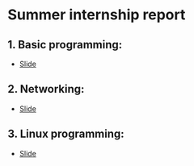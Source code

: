 # **Summer internship report**

## **1. Basic programming:** 
- [Slide](https://docs.google.com/presentation/d/1GXl285C60MZizMakCGqpBVaKXURHNQLN6qoWRltKcHs/edit?fbclid=IwAR0duaDOdB_KeQPJAeHe2SQQuBK3da7OSb-stq7o0_Tcb7qlWf-ssDa7Kk8#slide=id.g24f32e58fee_0_0)

## **2. Networking:** 
- [Slide](https://docs.google.com/presentation/d/1Awwd7S92md-fzYk3jZtUgSUKlubL9vM96akRXKjlElU/edit#slide=id.g22ee6adc2b4_1_43)

## **3. Linux programming:** 
- [Slide](https://docs.google.com/presentation/d/18TKX5zWmPEvUIL_ozUhw9bFukGIIbf0kEyR_HJC1V8A/edit#slide=id.g25dd3d6b1da_0_37)